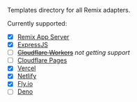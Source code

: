 Templates directory for all Remix adapters.

Currently supported: 

- [x] [Remix App Server](https://expressjs.com/)
- [x] [ExpressJS](https://expressjs.com/)
- [ ] ~~[Cloudflare Workers](https://workers.cloudflare.com/)~~ _not getting support_
- [ ] [Cloudflare Pages](https://pages.cloudflare.com/)
- [x] [Vercel](https://vercel.com/)
- [x] [Netlify](https://www.netlify.com/)
- [x] [Fly.io](https://fly.io/)
- [ ] [Deno](https://deno.land/)